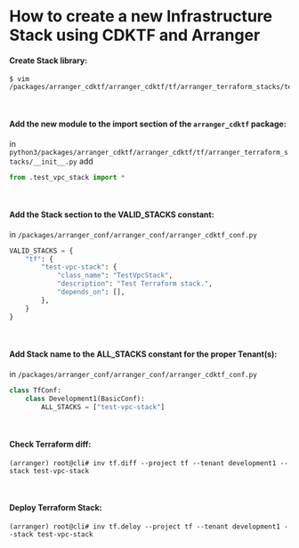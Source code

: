# How to create a new Infrastructure Stack using CDKTF and Arranger

#### Create Stack library:

```shell
$ vim /packages/arranger_cdktf/arranger_cdktf/tf/arranger_terraform_stacks/test_vpc_stack.py
```   

<br>

#### Add the new module to the import section of the `arranger_cdktf` package:

in `python3/packages/arranger_cdktf/arranger_cdktf/tf/arranger_terraform_stacks/__init__.py` add

```python
from .test_vpc_stack import *
```

<br>

#### Add the Stack section to the VALID_STACKS constant:

in `/packages/arranger_conf/arranger_conf/arranger_cdktf_conf.py`

```python
VALID_STACKS = {
    "tf": {
        "test-vpc-stack": {
            "class_name": "TestVpcStack",
            "description": "Test Terraform stack.",
            "depends_on": [],
        },
    }
}
```

<br>

#### Add Stack name to the ALL_STACKS constant for the proper Tenant(s):

in `/packages/arranger_conf/arranger_conf/arranger_cdktf_conf.py`

```python
class TfConf:
    class Development1(BasicConf):
        ALL_STACKS = ["test-vpc-stack"]
```

<br>

#### Check Terraform diff:

```shell
(arranger) root@cli# inv tf.diff --project tf --tenant development1 --stack test-vpc-stack
```

<br>

#### Deploy Terraform Stack:

```shell
(arranger) root@cli# inv tf.deloy --project tf --tenant development1 --stack test-vpc-stack
```
